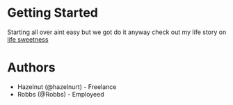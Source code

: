 # Getting Started

Starting all over aint easy but we got do it anyway
check out my life story on [life sweetness](https://shoalin.com)

# Authors

* Hazelnut (@hazelnurt) - Freelance
* Robbs (@Robbs) - Employeed